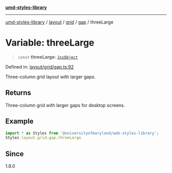 [**umd-styles-library**](../../../../../../README.md)

***

[umd-styles-library](../../../../../../modules.md) / [layout](../../../../../README.md) / [grid](../../../README.md) / [gap](../README.md) / threeLarge

# Variable: threeLarge

> `const` **threeLarge**: [`JssObject`](../../../../../../utilities/namespaces/transform/type-aliases/JssObject.md)

Defined in: [layout/grid/gap.ts:92](https://github.com/UMD-Digital/design-system/blob/2d95010ba8e3e1595ebab66599330577b600c5fb/packages/styles/source/layout/grid/gap.ts#L92)

Three-column grid layout with larger gaps.

## Returns

Three-column grid with larger gaps for desktop screens.

## Example

```typescript
import * as Styles from '@universityofmaryland/web-styles-library';
Styles.layout.grid.gap.threeLarge
```

## Since

1.8.0
